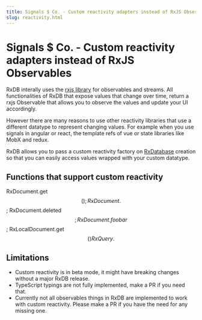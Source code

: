 ```yaml
---
title: Signals $ Co. - Custom reactivity adapters instead of RxJS Observables
slug: reactivity.html
---
```


# Signals $ Co. - Custom reactivity adapters instead of RxJS Observables

RxDB interally uses the [rxjs library](https://rxjs.dev/) for observables and streams. All functionalities of RxDB that expose values  that change over time, return a rxjs Observable that allows you to observe the values and update your UI accordingly.

However there are many reasons to use other reactivity libraries that use a different datatype to represent changing values. For example when you use signals in angular or react, the template refs of vue or state libraries like MobX and redux.

RxDB allows you to pass a custom reactivity factory on [RxDatabase](./rx-database.md) creation so that you can easily access values wrapped with your custom datatype.





## Functions that support custom reactivity

RxDocument.get$$();
RxDocument.$$;
RxDocument.deleted$$;
RxDocument.foobar$$;
RxLocalDocument.get$$()
RxQuery.$$


## Limitations

- Custom reactivity is in beta mode, it might have breaking changes without a major RxDB release.
- TypeScript typings are not fully implemented, make a PR if you need that.
- Currently not all observables things in RxDB are implemented to work with custom reactivity. Please make a PR if you have the need for any missing one.
